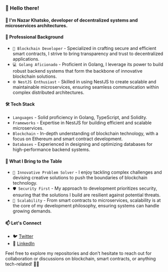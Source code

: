 ### 👋 Hello there!
#### 🚀 I'm Nazar Khatsko, developer of decentralized systems and microservices architectures.

#### 💼 Professional Background

- `🔗 Blockchain Developer` - Specialized in crafting secure and efficient smart contracts, I strive to bring transparency and trust to decentralized applications.
- `💻 Golang Aficionado` - Proficient in Golang, I leverage its power to build robust backend systems that form the backbone of innovative blockchain solutions.
- `🌐 NestJS Enthusiast` - Skilled in using NestJS to create scalable and maintainable microservices, ensuring seamless communication within complex distributed architectures.

#### 🛠️ Tech Stack

- `Languages` - Solid proficiency in Golang, TypeScript, and Solidity.
- `Frameworks` - Expertise in NestJS for building efficient and scalable microservices.
- `Blockchain` - In-depth understanding of blockchain technology, with a focus on Ethereum and smart contract development.
- `Databases` - Experienced in designing and optimizing databases for high-performance backend systems.

#### 🌟 What I Bring to the Table

- `🧠 Innovative Problem Solver` - I enjoy tackling complex challenges and devising creative solutions to push the boundaries of blockchain technology.
- `🛡️ Security First` - My approach to development prioritizes security, ensuring that the solutions I build are resilient against potential threats.
- `🚀 Scalability` - From smart contracts to microservices, scalability is at the core of my development philosophy, ensuring systems can handle growing demands.

#### 📫 Let's Connect

- 🐦 [Twitter](https://twitter.com/nazarkhatsko)
- 🔗 [LinkedIn](https://www.linkedin.com/in/nazar-khatsko-151b81201/)

Feel free to explore my repositories and don't hesitate to reach out for collaboration or discussions on blockchain, smart contracts, or anything tech-related! 🚀✨
